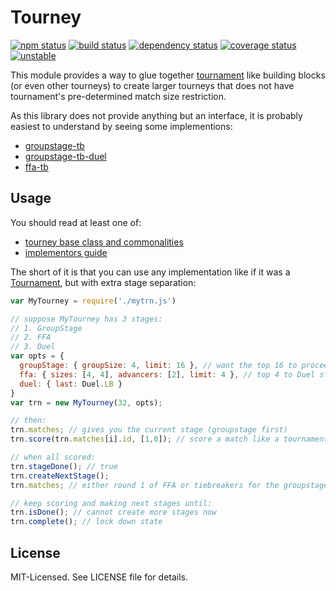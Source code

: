 # Tourney
[![npm status](http://img.shields.io/npm/v/tourney.svg)](https://www.npmjs.org/package/tourney)
[![build status](https://secure.travis-ci.org/clux/tourney.svg)](http://travis-ci.org/clux/tourney)
[![dependency status](https://david-dm.org/clux/tourney.svg)](https://david-dm.org/clux/tourney)
[![coverage status](http://img.shields.io/coveralls/clux/tourney.svg)](https://coveralls.io/r/clux/tourney)
[![unstable](http://img.shields.io/badge/stability-unstable-E5AE13.svg)](http://nodejs.org/api/documentation.html#documentation_stability_index)

This module provides a way to glue together [tournament](https://npmjs.org/package/tournament) like building blocks (or even other tourneys) to create larger tourneys that does not have tournament's pre-determined match size restriction.

As this library does not provide anything but an interface, it is probably easiest to understand by seeing some implementions:

- [groupstage-tb](https://github.com/clux/groupstage-tb)
- [groupstage-tb-duel](https://github.com/clux/groupstage-tb-duel)
- [ffa-tb](https://github.com/clux/ffa-tb)

## Usage
You should read at least one of:

- [tourney base class and commonalities](./doc/base.md)
- [implementors guide](./doc/implementors.md)

The short of it is that you can use any implementation like if it was a [Tournament](https://npmjs.org/tournament), but with extra stage separation:

```js
var MyTourney = require('./mytrn.js')

// suppose MyTourney has 3 stages:
// 1. GroupStage
// 2. FFA
// 3. Duel
var opts = {
  groupStage: { groupSize: 4, limit: 16 }, // want the top 16 to proceed to Ffa
  ffa: { sizes: [4, 4], advancers: [2], limit: 4 }, // top 4 to Duel stage
  duel: { last: Duel.LB }
}
var trn = new MyTourney(32, opts);

// then:
trn.matches; // gives you the current stage (groupstage first)
trn.score(trn.matches[i].id, [1,0]); // score a match like a tournament

// when all scored:
trn.stageDone(); // true
trn.createNextStage();
trn.matches; // either round 1 of FFA or tiebreakers for the groupstage

// keep scoring and making next stages until:
trn.isDone(); // cannot create more stages now
trn.complete(); // lock down state
```

## License
MIT-Licensed. See LICENSE file for details.
